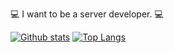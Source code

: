 :computer: I want to be a server developer. :computer:


[![Github stats](https://github-readme-stats.vercel.app/api?username=syxxn&theme=merko)](https://github.com/syxxn) 
[![Top Langs](https://github-readme-stats.vercel.app/api/top-langs/?username=syxxn&layout=compact)](https://github.com/anuraghazra/github-readme-stats)
  
